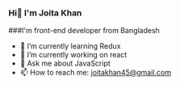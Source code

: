### Hi👋 I'm Joita Khan
###I'm front-end developer from Bangladesh

- 🌱 I’m currently learning  Redux 
- 🔭 I’m currently working on react 
- 💬 Ask me about JavaScript
- 📫 How to reach me: joitakhan45@gmail.com

